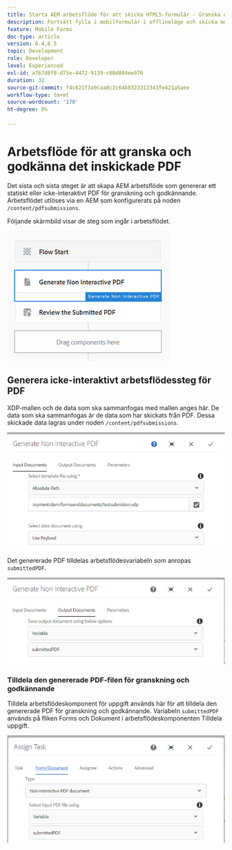 ```yaml
---
title: Starta AEM arbetsflöde för att skicka HTML5-formulär - Granska och godkänn PDF
description: Fortsätt fylla i mobilformulär i offlineläge och skicka mobilformulär för att aktivera AEM arbetsflöde
feature: Mobile Forms
doc-type: article
version: 6.4,6.5
topic: Development
role: Developer
level: Experienced
exl-id: a767d8f8-d75e-4472-9139-c08d804ee076
duration: 32
source-git-commit: f4c621f3a9caa8c2c64b8323312343fe421a5aee
workflow-type: tm+mt
source-wordcount: '170'
ht-degree: 0%

---
```


# Arbetsflöde för att granska och godkänna det inskickade PDF

Det sista och sista steget är att skapa AEM arbetsflöde som genererar ett statiskt eller icke-interaktivt PDF för granskning och godkännande. Arbetsflödet utlöses via en AEM som konfigurerats på noden `/content/pdfsubmissions`.

Följande skärmbild visar de steg som ingår i arbetsflödet.

![arbetsflöde](assets/workflow.PNG)

## Generera icke-interaktivt arbetsflödessteg för PDF

XDP-mallen och de data som ska sammanfogas med mallen anges här. De data som ska sammanfogas är de data som har skickats från PDF. Dessa skickade data lagras under noden `/content/pdfsubmissions`.

![arbetsflöde](assets/generate-pdf1.PNG)

Det genererade PDF tilldelas arbetsflödesvariabeln som anropas `submittedPDF`.

![arbetsflöde](assets/generate-pdf2.PNG)

### Tilldela den genererade PDF-filen för granskning och godkännande

Tilldela arbetsflödeskomponent för uppgift används här för att tilldela den genererade PDF för granskning och godkännande. Variabeln `submittedPDF` används på fliken Forms och Dokument i arbetsflödeskomponenten Tilldela uppgift.

![arbetsflöde](assets/assign-task.PNG)

